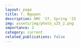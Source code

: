 ```yaml
---
layout: page
title: T. Nguyen
description: HMC '27, Spring '25
img: assets/img/photo_s25_2.png
importance: 2
category: current
related_publications: false
---
```

